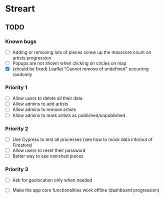 # Streart



## TODO
### Known bugs
- [ ] Adding or removing lots of pieces screw up the maxscore count on artists progression
- [ ] Popups are not shown when clicking on circles on map
- [x] (should be fixed) Leaflet "Cannot remove of undefined" occurring randomly

### Priority 1
- [ ] Allow users to delete all their data
- [ ] Allow admins to add artists
- [ ] Allow admins to remove artists
- [ ] Allow admins to mark artists as published/unpublished

### Priority 2
- [ ] Use Cypress to test all processes (see how to mock data into/out of Firestore)
- [ ] Allow users to reset their password
- [ ] Better way to see vanished pieces

### Priority 3
- [ ] Ask for geolocation only when needed
- [ ] Make the app core functionalities work offline (dashboard progression)



